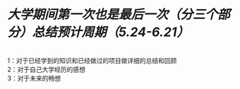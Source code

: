 <em>
<h1>大学期间第一次也是最后一次（分三个部分）总结预计周期（5.24-6.21）</h1>
</em></br>
1：对于已经学到的知识和已经做过的项目做详细的总结和回顾</br>
2：对于自己大学经历的感想</br>
3：对于未来的畅想</br>
